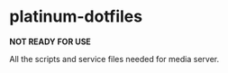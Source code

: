 # platinum-dotfiles

**NOT READY FOR USE**

All the scripts and service files needed for media server.
